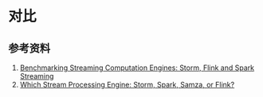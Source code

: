 # 对比



## 参考资料

1. [Benchmarking Streaming Computation Engines: Storm, Flink and Spark Streaming](http://ieeexplore.ieee.org/document/7530084/)
2. [Which Stream Processing Engine: Storm, Spark, Samza, or Flink?](http://tek-tips.nethawk.net/which-stream-processing-engine-storm-spark-samza-or-flink/)
